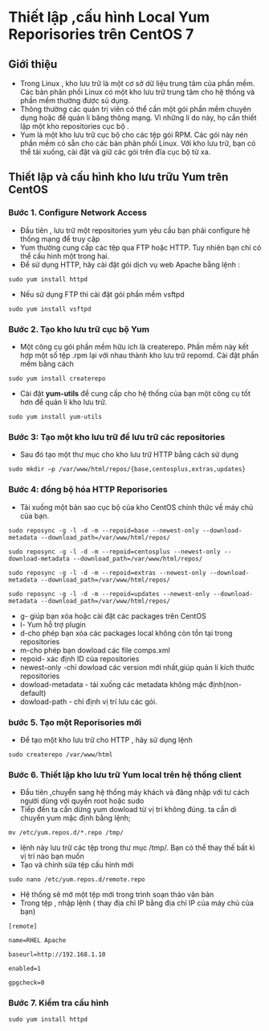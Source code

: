 # Thiết lập ,cấu hình Local Yum Reporisories trên CentOS 7 #
## Giới thiệu ## 
- Trong Linux , kho lưu trữ là một cơ sở dữ liệu trung tâm của phần mềm. Các bản phân phối Linux có một kho lưu trữ trung tâm cho hệ thống và phần mềm thường được sủ dụng. 
- Thông thường các quản trị viên có thể cần một gói phần mềm chuyên dụng hoặc để quản lí băng thông mạng. Vì những lí do này, họ cần thiết lập một kho repositories cục bộ .
- Yum là một kho lưu trữ cục bộ cho các tệp gói RPM. Các gói này nén phần mềm có sẵn cho các bản phân phối Linux. Với kho lưu trữ, bạn có thể tải xuống, cài đặt và giữ các gói trên đĩa cục bộ từ xa. 
## Thiết lập và cấu hình kho lưu trữu Yum trên CentOS ## 
### Bước 1. Configure Network Access ### 
- Đầu tiên , lưu trữ một repositories yum yêu cầu bạn phải configure hệ thống mạng để truy cập 
- Yum thường cung cấp các tệp qua FTP hoặc HTTP. Tuy nhiên bạn chỉ có thể cấu hình một trong hai. 
- Để sử dụng HTTP, hãy cài đặt gói dịch vụ web Apache bằng lệnh :
```
sudo yum install httpd
```
- Nếu sử dụng FTP thì cài đặt gói phần mềm vsftpd 
```
sudo yum install vsftpd
```
### Bước 2. Tạo kho lưu trữ cục bộ Yum 
- Một công cụ gói phần mềm hữu ích là createrepo. Phần mềm này kết hợp một số tệp .rpm lại với nhau thành kho lưu trữ repomd. Cài đặt phần mềm bằng cách 
```
sudo yum install createrepo
```
- Cài đặt **yum-utils** để cung cấp cho hệ thống của bạn một công cụ tốt hơn để quản lí kho lưu trữ. 
```
sudo yum install yum-utils
```
### Bước 3: Tạo một kho lưu trữ để lưu trữ các repositories
- Sau đó tạo một thư mục cho kho lưu trữ HTTP bằng cách sử dụng 
```
sudo mkdir –p /var/www/html/repos/{base,centosplus,extras,updates}
```
### Bước 4: đồng bộ hóa HTTP Reporisories 
- Tải xuống một bản sao cục bộ của kho CentOS chính thức về máy chủ của bạn. 
```
sudo reposync -g -l -d -m --repoid=base --newest-only --download-metadata --download_path=/var/www/html/repos/
```
```
sudo reposync -g -l -d -m --repoid=centosplus --newest-only --download-metadata --download_path=/var/www/html/repos/
```
```
sudo reposync -g -l -d -m --repoid=extras --newest-only --download-metadata --download_path=/var/www/html/repos/
```
```
sudo reposync -g -l -d -m --repoid=updates --newest-only --download-metadata --download_path=/var/www/html/repos/
```

  - g- giúp bạn xóa hoặc cài đặt các packages trên CentOS 
  - l- Yum hỗ trợ plugin 
  - d-cho phép bạn xóa các packages local không còn tồn tại trong repositories 
  - m-cho phép bạn dowload các file comps.xml 
  - repoid- xác định ID của repositories
  - newest-only -chỉ dowload các version mới nhất,giúp quản lí kích thước repositories
  - dowload-metadata - tải xuống các metadata không mặc định(non-default)
  - dowload-path - chỉ định vị trí lưu các gói.
  
### bước 5. Tạo một Reporisories mới 
- Để tạo một kho lưu trữ cho HTTP , hãy sử dụng lệnh 
```
sudo createrepo /var/www/html
```
### Bước 6. Thiết lập kho lưu trữ Yum local trên hệ thống client 
- Đầu tiên ,chuyển sang hệ thống máy khách và đăng nhập với tư cách người dùng với quyền root hoặc sudo 
- Tiếp đến ta cần dừng yum dowload từ vị trí không đúng. ta cần di chuyển yum mặc định bằng lệnh; 
```
mv /etc/yum.repos.d/*.repo /tmp/
```
   - lệnh này lưu trữ các tệp trong thư mục /tmp/. Bạn có thể thay thế bất kì vị trí nào bạn muốn 
- Tạo và chỉnh sửa tệp cấu hình mới 
```
sudo nano /etc/yum.repos.d/remote.repo
```
   -  Hệ thống sẽ mở một tệp mới trong trình soạn thảo văn bản 
- Trong tệp , nhập lệnh ( thay địa chỉ IP bằng địa chỉ IP của máy chủ của bạn) 
```
[remote]

name=RHEL Apache

baseurl=http://192.168.1.10

enabled=1

gpgcheck=0
```
### Bước 7. Kiểm tra cấu hình ### 
```
sudo yum install httpd
```
 
